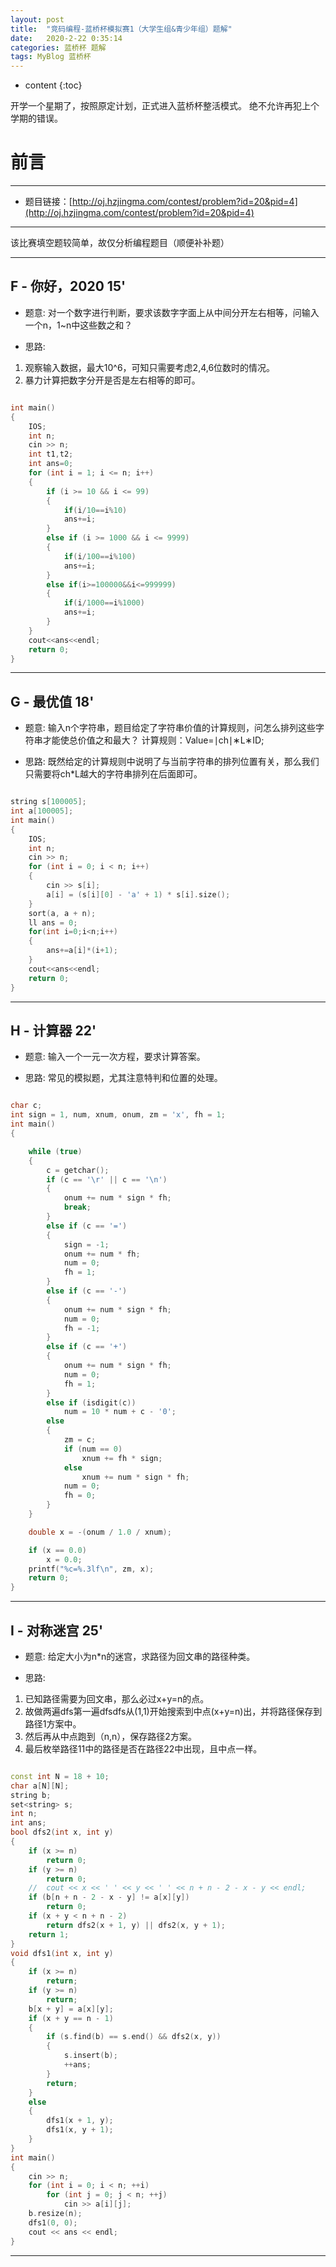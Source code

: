 ```yaml
---
layout: post
title:  "竞码编程-蓝桥杯模拟赛1（大学生组&青少年组）题解"
date:   2020-2-22 0:35:14
categories: 蓝桥杯 题解
tags: MyBlog 蓝桥杯 
---
```


* content
{:toc}

开学一个星期了，按照原定计划，正式进入蓝桥杯整活模式。
绝不允许再犯上个学期的错误。




# 前言

---

* 题目链接：[http://oj.hzjingma.com/contest/problem?id=20&pid=4](http://oj.hzjingma.com/contest/problem?id=20&pid=4)

---

该比赛填空题较简单，故仅分析编程题目（顺便补补题）

---

## F - 你好，2020 15'

* 题意:
对一个数字进行判断，要求该数字字面上从中间分开左右相等，问输入一个n，1~n中这些数之和？

* 思路:
1. 观察输入数据，最大10^6，可知只需要考虑2,4,6位数时的情况。
2. 暴力计算把数字分开是否是左右相等的即可。

```c++

int main()
{
    IOS;
    int n;
    cin >> n;
    int t1,t2;
    int ans=0;
    for (int i = 1; i <= n; i++)
    {
        if (i >= 10 && i <= 99)
        {
            if(i/10==i%10)
            ans+=i;
        }
        else if (i >= 1000 && i <= 9999)
        {
            if(i/100==i%100)
            ans+=i;
        }
        else if(i>=100000&&i<=999999)
        {
            if(i/1000==i%1000)
            ans+=i;
        }
    }
    cout<<ans<<endl;
    return 0;
}

```

---

## G - 最优值 18'

* 题意:
输入n个字符串，题目给定了字符串价值的计算规则，问怎么排列这些字符串才能使总价值之和最大？
计算规则：Value=∣ch∣∗L∗ID;  

* 思路:
既然给定的计算规则中说明了与当前字符串的排列位置有关，那么我们只需要将ch*L越大的字符串排列在后面即可。

```c++

string s[100005];
int a[100005];
int main()
{
    IOS;
    int n;
    cin >> n;
    for (int i = 0; i < n; i++)
    {
        cin >> s[i];
        a[i] = (s[i][0] - 'a' + 1) * s[i].size();
    }
    sort(a, a + n);
    ll ans = 0;
    for(int i=0;i<n;i++)
    {
        ans+=a[i]*(i+1);
    }
    cout<<ans<<endl;
    return 0;
}

```

---

## H - 计算器 22'

* 题意:
输入一个一元一次方程，要求计算答案。

* 思路:
常见的模拟题，尤其注意特判和位置的处理。

```c++

char c;
int sign = 1, num, xnum, onum, zm = 'x', fh = 1;
int main()
{

    while (true)
    {
        c = getchar();
        if (c == '\r' || c == '\n')
        {
            onum += num * sign * fh;
            break;
        }
        else if (c == '=')
        {
            sign = -1;
            onum += num * fh;
            num = 0;
            fh = 1;
        }
        else if (c == '-')
        {
            onum += num * sign * fh;
            num = 0;
            fh = -1;
        }
        else if (c == '+')
        {
            onum += num * sign * fh;
            num = 0;
            fh = 1;
        }
        else if (isdigit(c))
            num = 10 * num + c - '0';
        else
        {
            zm = c;
            if (num == 0)
                xnum += fh * sign;
            else
                xnum += num * sign * fh;
            num = 0;
            fh = 0;
        }
    }

    double x = -(onum / 1.0 / xnum);

    if (x == 0.0)
        x = 0.0;
    printf("%c=%.3lf\n", zm, x);
    return 0;
}

```

---

## I - 对称迷宫 25'

* 题意:
给定大小为n*n的迷宫，求路径为回文串的路径种类。

* 思路:
1. 已知路径需要为回文串，那么必过x+y=n的点。
2. 故做两遍dfs第一遍dfsdfs从(1,1)开始搜索到中点(x+y=n)出，并将路径保存到路径1方案中。
3. 然后再从中点跑到（n,n），保存路径2方案。
4. 最后枚举路径11中的路径是否在路径22中出现，且中点一样。


```c++

const int N = 18 + 10;
char a[N][N];
string b;
set<string> s;
int n;
int ans;
bool dfs2(int x, int y)
{
    if (x >= n)
        return 0;
    if (y >= n)
        return 0;
    //	cout << x << ' ' << y << ' ' << n + n - 2 - x - y << endl;
    if (b[n + n - 2 - x - y] != a[x][y])
        return 0;
    if (x + y < n + n - 2)
        return dfs2(x + 1, y) || dfs2(x, y + 1);
    return 1;
}
void dfs1(int x, int y)
{
    if (x >= n)
        return;
    if (y >= n)
        return;
    b[x + y] = a[x][y];
    if (x + y == n - 1)
    {
        if (s.find(b) == s.end() && dfs2(x, y))
        {
            s.insert(b);
            ++ans;
        }
        return;
    }
    else
    {
        dfs1(x + 1, y);
        dfs1(x, y + 1);
    }
}
int main()
{
    cin >> n;
    for (int i = 0; i < n; ++i)
        for (int j = 0; j < n; ++j)
            cin >> a[i][j];
    b.resize(n);
    dfs1(0, 0);
    cout << ans << endl;
}

```

---
